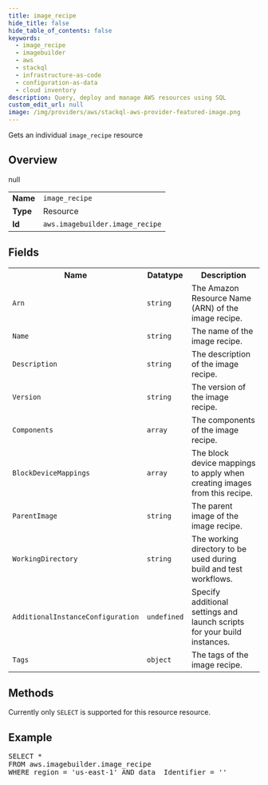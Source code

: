 ```yaml
---
title: image_recipe
hide_title: false
hide_table_of_contents: false
keywords:
  - image_recipe
  - imagebuilder
  - aws
  - stackql
  - infrastructure-as-code
  - configuration-as-data
  - cloud inventory
description: Query, deploy and manage AWS resources using SQL
custom_edit_url: null
image: /img/providers/aws/stackql-aws-provider-featured-image.png
---
```

Gets an individual <code>image_recipe</code> resource

## Overview
<table><tbody>
<tr><td><b>Name</b></td><td><code>image_recipe</code></td></tr>
<tr><td><b>Type</b></td><td>Resource</td></tr>
null
<tr><td><b>Id</b></td><td><code>aws.imagebuilder.image_recipe</code></td></tr>
</tbody></table>

## Fields
<table><tbody>
<tr><th>Name</th><th>Datatype</th><th>Description</th></tr>
<tr><td><code>Arn</code></td><td><code>string</code></td><td>The Amazon Resource Name (ARN) of the image recipe.</td></tr><tr><td><code>Name</code></td><td><code>string</code></td><td>The name of the image recipe.</td></tr><tr><td><code>Description</code></td><td><code>string</code></td><td>The description of the image recipe.</td></tr><tr><td><code>Version</code></td><td><code>string</code></td><td>The version of the image recipe.</td></tr><tr><td><code>Components</code></td><td><code>array</code></td><td>The components of the image recipe.</td></tr><tr><td><code>BlockDeviceMappings</code></td><td><code>array</code></td><td>The block device mappings to apply when creating images from this recipe.</td></tr><tr><td><code>ParentImage</code></td><td><code>string</code></td><td>The parent image of the image recipe.</td></tr><tr><td><code>WorkingDirectory</code></td><td><code>string</code></td><td>The working directory to be used during build and test workflows.</td></tr><tr><td><code>AdditionalInstanceConfiguration</code></td><td><code>undefined</code></td><td>Specify additional settings and launch scripts for your build instances.</td></tr><tr><td><code>Tags</code></td><td><code>object</code></td><td>The tags of the image recipe.</td></tr>
</tbody></table>

## Methods
Currently only <code>SELECT</code> is supported for this resource resource.

## Example
<pre>
SELECT * 
FROM aws.imagebuilder.image_recipe
WHERE region = 'us-east-1' AND data__Identifier = '<Arn>'
</pre>
